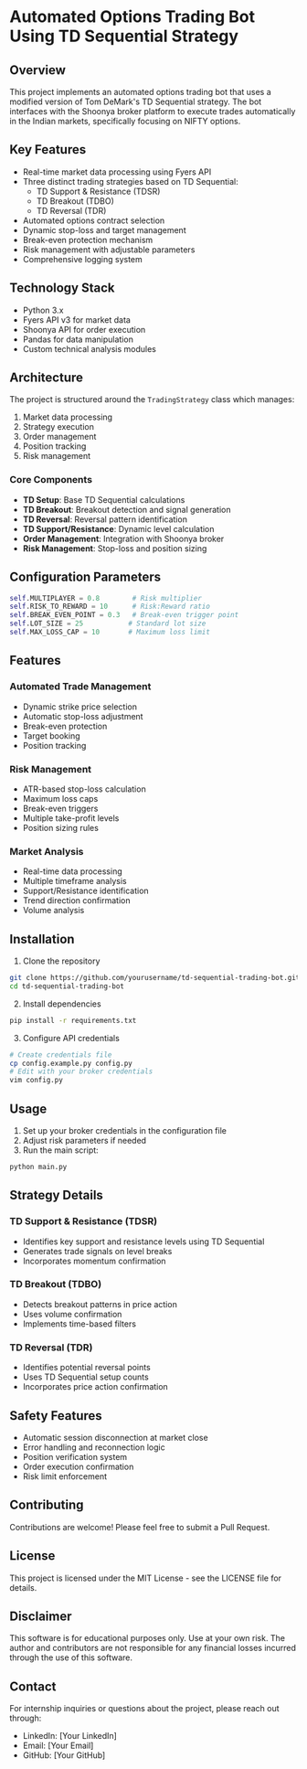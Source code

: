# Automated Options Trading Bot Using TD Sequential Strategy

## Overview
This project implements an automated options trading bot that uses a modified version of Tom DeMark's TD Sequential strategy. The bot interfaces with the Shoonya broker platform to execute trades automatically in the Indian markets, specifically focusing on NIFTY options.

## Key Features
- Real-time market data processing using Fyers API
- Three distinct trading strategies based on TD Sequential:
  - TD Support & Resistance (TDSR)
  - TD Breakout (TDBO)
  - TD Reversal (TDR)
- Automated options contract selection
- Dynamic stop-loss and target management
- Break-even protection mechanism
- Risk management with adjustable parameters
- Comprehensive logging system

## Technology Stack
- Python 3.x
- Fyers API v3 for market data
- Shoonya API for order execution
- Pandas for data manipulation
- Custom technical analysis modules

## Architecture
The project is structured around the `TradingStrategy` class which manages:
1. Market data processing
2. Strategy execution
3. Order management
4. Position tracking
5. Risk management

### Core Components
- **TD Setup**: Base TD Sequential calculations
- **TD Breakout**: Breakout detection and signal generation
- **TD Reversal**: Reversal pattern identification
- **TD Support/Resistance**: Dynamic level calculation
- **Order Management**: Integration with Shoonya broker
- **Risk Management**: Stop-loss and position sizing

## Configuration Parameters
```python
self.MULTIPLAYER = 0.8        # Risk multiplier
self.RISK_TO_REWARD = 10      # Risk:Reward ratio
self.BREAK_EVEN_POINT = 0.3   # Break-even trigger point
self.LOT_SIZE = 25           # Standard lot size
self.MAX_LOSS_CAP = 10       # Maximum loss limit
```

## Features
### Automated Trade Management
- Dynamic strike price selection
- Automatic stop-loss adjustment
- Break-even protection
- Target booking
- Position tracking

### Risk Management
- ATR-based stop-loss calculation
- Maximum loss caps
- Break-even triggers
- Multiple take-profit levels
- Position sizing rules

### Market Analysis
- Real-time data processing
- Multiple timeframe analysis
- Support/Resistance identification
- Trend direction confirmation
- Volume analysis

## Installation

1. Clone the repository
```bash
git clone https://github.com/yourusername/td-sequential-trading-bot.git
cd td-sequential-trading-bot
```

2. Install dependencies
```bash
pip install -r requirements.txt
```

3. Configure API credentials
```bash
# Create credentials file
cp config.example.py config.py
# Edit with your broker credentials
vim config.py
```

## Usage

1. Set up your broker credentials in the configuration file
2. Adjust risk parameters if needed
3. Run the main script:
```bash
python main.py
```

## Strategy Details

### TD Support & Resistance (TDSR)
- Identifies key support and resistance levels using TD Sequential
- Generates trade signals on level breaks
- Incorporates momentum confirmation

### TD Breakout (TDBO)
- Detects breakout patterns in price action
- Uses volume confirmation
- Implements time-based filters

### TD Reversal (TDR)
- Identifies potential reversal points
- Uses TD Sequential setup counts
- Incorporates price action confirmation

## Safety Features
- Automatic session disconnection at market close
- Error handling and reconnection logic
- Position verification system
- Order execution confirmation
- Risk limit enforcement

## Contributing
Contributions are welcome! Please feel free to submit a Pull Request.

## License
This project is licensed under the MIT License - see the LICENSE file for details.

## Disclaimer
This software is for educational purposes only. Use at your own risk. The author and contributors are not responsible for any financial losses incurred through the use of this software.

## Contact
For internship inquiries or questions about the project, please reach out through:
- LinkedIn: [Your LinkedIn]
- Email: [Your Email]
- GitHub: [Your GitHub]

